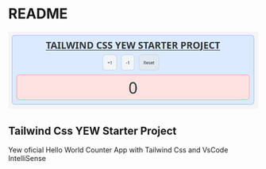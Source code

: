 # README

![image](assets/2022-03-17-21-34-39.png)

## Tailwind Css YEW Starter Project

Yew oficial Hello World Counter App with Tailwind Css and VsCode IntelliSense